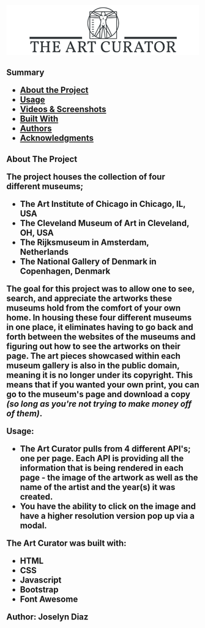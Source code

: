 <img src="images/logo-README.png">

<h2>Summary</2>

  - [About the Project](#about-the-project)
  - [Usage](#usage)
  - [Videos & Screenshots](#videos-and-screenshots)
  - [Built With](#built-with)
  - [Authors](#authors)
  - [Acknowledgments](#acknowledgments)

<h2>About The Project</2>

The project houses the collection of four different museums;
- The Art Institute of Chicago in Chicago, IL, USA
- The Cleveland Museum of Art in Cleveland, OH, USA
- The Rijksmuseum in Amsterdam, Netherlands
- The National Gallery of Denmark in Copenhagen, Denmark 

The goal for this project was to allow one to see, search, and appreciate the artworks these museums hold from the comfort of your own home. 
In housing these four different museums in one place, it eliminates having to go back and forth between the websites of the museums and figuring out how to see the artworks on their page. The art pieces showcased within each museum gallery is also in the public domain, meaning it is no longer under its copyright. This means that if you wanted your own print, you can go to the museum's page and download a copy *(so long as you're not trying to make money off of them)*. 

Usage: 
- The Art Curator pulls from 4 different API's; one per page. Each API is providing all the information that is being rendered in each page - the image of the artwork as well as the name of the artist and the year(s) it was created. 
- You have the ability to click on the image and have a higher resolution version pop up via a modal.  

The Art Curator was built with:
- HTML
- CSS
- Javascript
- Bootstrap
- Font Awesome

Author: Joselyn Diaz





